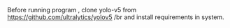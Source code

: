 Before running program , clone yolo-v5 from <a href="https://github.com/ultralytics/yolov5"> https://github.com/ultralytics/yolov5</a> /br
and install requirements in system.
